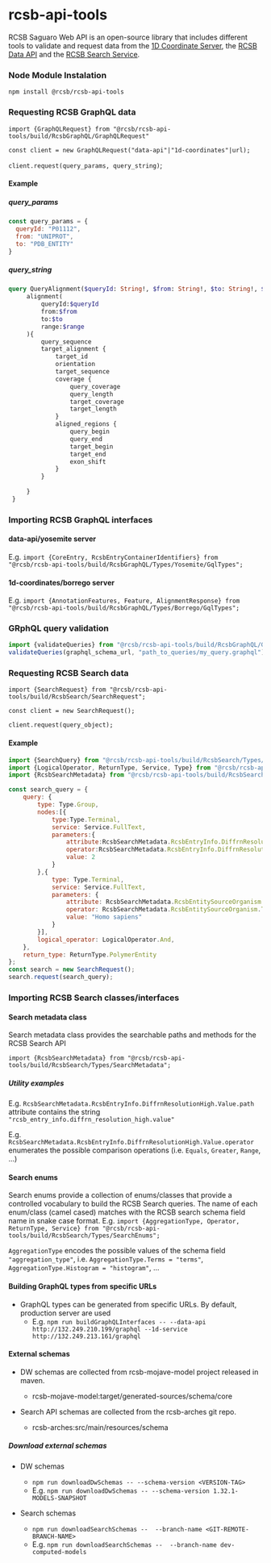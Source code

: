 # rcsb-api-tools

RCSB Saguaro Web API is an open-source library that includes different tools to validate and request data from the [1D Coordinate Server](https://1d-coordinates.rcsb.org), 
the [RCSB Data API](https://data.rcsb.org) and the [RCSB Search Service](https://search.rcsb.org).

### Node Module Instalation
`npm install @rcsb/rcsb-api-tools`

### Requesting RCSB GraphQL data
`import {GraphQLRequest} from "@rcsb/rcsb-api-tools/build/RcsbGraphQL/GraphQLRequest"`

`const client = new GraphQLRequest("data-api"|"1d-coordinates"|url);`

`client.request(query_params, query_string)`;

#### Example

##### query_params
```javascript
const query_params = {
  queryId: "P01112",
  from: "UNIPROT",
  to: "PDB_ENTITY"
}
```

##### query_string
```graphql
query QueryAlignment($queryId: String!, $from: String!, $to: String!, $range:[Int!]){
     alignment(
         queryId:$queryId
         from:$from
         to:$to
         range:$range
     ){
         query_sequence
         target_alignment {
             target_id
             orientation
             target_sequence
             coverage {
                 query_coverage
                 query_length
                 target_coverage
                 target_length
             }
             aligned_regions {
                 query_begin
                 query_end
                 target_begin
                 target_end
                 exon_shift
             }
         }
 
     }
 }
```

### Importing RCSB GraphQL interfaces

#### data-api/yosemite server
E.g. `import {CoreEntry, RcsbEntryContainerIdentifiers} from "@rcsb/rcsb-api-tools/build/RcsbGraphQL/Types/Yosemite/GqlTypes";`

#### 1d-coordinates/borrego server
E.g. `import {AnnotationFeatures, Feature, AlignmentResponse} from "@rcsb/rcsb-api-tools/build/RcsbGraphQL/Types/Borrego/GqlTypes";`

### GRphQL query validation
````javascript
import {validateQueries} from "@rcsb/rcsb-api-tools/build/RcsbGraphQL/Generator/GeneratorTools";
validateQueries(graphql_schema_url, "path_to_queries/my_query.graphql");
````

### Requesting RCSB Search data
`import {SearchRequest} from "@rcsb/rcsb-api-tools/build/RcsbSearch/SearchRequest";`

`const client = new SearchRequest();`

`client.request(query_object);`

#### Example
```javascript
import {SearchQuery} from "@rcsb/rcsb-api-tools/build/RcsbSearch/Types/SearchQueryInterface";
import {LogicalOperator, ReturnType, Service, Type} from "@rcsb/rcsb-api-tools/build/RcsbSearch/Types/SearchEnums";
import {RcsbSearchMetadata} from "@rcsb/rcsb-api-tools/build/RcsbSearch/Types/SearchMetadata";

const search_query = {
    query: {
        type: Type.Group,
        nodes:[{
            type:Type.Terminal,
            service: Service.FullText,
            parameters:{
                attribute:RcsbSearchMetadata.RcsbEntryInfo.DiffrnResolutionHigh.Value.path,
                operator:RcsbSearchMetadata.RcsbEntryInfo.DiffrnResolutionHigh.Value.operator.Greater,
                value: 2
            }
        },{
            type: Type.Terminal,
            service: Service.FullText,
            parameters: {
                attribute: RcsbSearchMetadata.RcsbEntitySourceOrganism.TaxonomyLineage.Name.path,
                operator: RcsbSearchMetadata.RcsbEntitySourceOrganism.TaxonomyLineage.Name.operator.ExactMatch,
                value: "Homo sapiens"
            }
        }],
        logical_operator: LogicalOperator.And,
    },
    return_type: ReturnType.PolymerEntity
};
const search = new SearchRequest();
search.request(search_query);
```

### Importing RCSB Search classes/interfaces

#### Search metadata class
Search metadata class provides the searchable paths and methods for the RCSB Search API 

`import {RcsbSearchMetadata} from "@rcsb/rcsb-api-tools/build/RcsbSearch/Types/SearchMetadata";`

##### Utility examples
E.g. `RcsbSearchMetadata.RcsbEntryInfo.DiffrnResolutionHigh.Value.path` attribute contains the string `"rcsb_entry_info.diffrn_resolution_high.value"`

E.g. `RcsbSearchMetadata.RcsbEntryInfo.DiffrnResolutionHigh.Value.operator` enumerates the possible comparison operations (i.e. `Equals`, `Greater`, `Range`, ...) 

#### Search enums
Search enums provide a collection of enums/classes that provide a controlled vocabulary to build the RCSB Search queries. 
The name of each enum/class (camel cased) matches with the RCSB search schema field name in snake case format.
E.g. `import {AggregationType, Operator, ReturnType, Service} from "@rcsb/rcsb-api-tools/build/RcsbSearch/Types/SearchEnums";`

`AggregationType` encodes the possible values of the schema field `"aggregation_type"`, 
i.e. `AggregationType.Terms = "terms"`, `AggregationType.Histogram = "histogram"`, ...

#### Building GraphQL types from specific URLs

- GraphQL types can be generated from specific URLs. By default, production server are used  
  - E.g. `npm run buildGraphQLInterfaces -- --data-api http://132.249.210.199/graphql --1d-service http://132.249.213.161/graphql`

#### External schemas 

- DW schemas are collected from rcsb-mojave-model project released in maven.
  - rcsb-mojave-model:target/generated-sources/schema/core
  
- Search API schemas are collected from the rcsb-arches git repo.
  - rcsb-arches:src/main/resources/schema

##### Download external schemas

- DW schemas
  - `npm run downloadDwSchemas -- --schema-version <VERSION-TAG>`
  - E.g. `npm run downloadDwSchemas -- --schema-version 1.32.1-MODELS-SNAPSHOT`
  
- Search schemas
  -  `npm run downloadSearchSchemas --  --branch-name <GIT-REMOTE-BRANCH-NAME>`
  -  E.g. `npm run downloadSearchSchemas --  --branch-name dev-computed-models`

